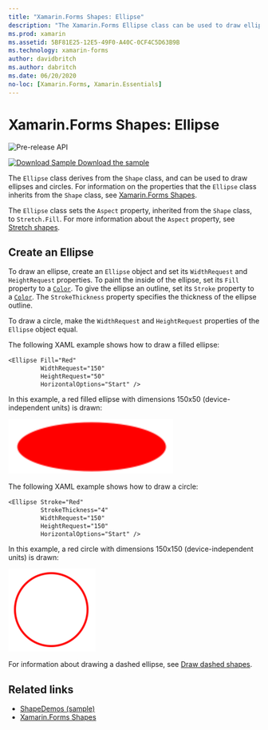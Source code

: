 ```yaml
---
title: "Xamarin.Forms Shapes: Ellipse"
description: "The Xamarin.Forms Ellipse class can be used to draw ellipses and circles."
ms.prod: xamarin
ms.assetid: 5BF81E25-12E5-49F0-A40C-0CF4C5D63B9B
ms.technology: xamarin-forms
author: davidbritch
ms.author: dabritch
ms.date: 06/20/2020
no-loc: [Xamarin.Forms, Xamarin.Essentials]
---
```


# Xamarin.Forms Shapes: Ellipse

![Pre-release API](~/media/shared/preview.png)

[![Download Sample](~/media/shared/download.png) Download the sample](https://docs.microsoft.com/samples/xamarin/xamarin-forms-samples/userinterface-shapesdemos/)

The `Ellipse` class derives from the `Shape` class, and can be used to draw ellipses and circles. For information on the properties that the `Ellipse` class inherits from the `Shape` class, see [Xamarin.Forms Shapes](index.md).

The `Ellipse` class sets the `Aspect` property, inherited from the `Shape` class, to `Stretch.Fill`. For more information about the `Aspect` property, see [Stretch shapes](index.md#stretch-shapes).

## Create an Ellipse

To draw an ellipse, create an `Ellipse` object and set its `WidthRequest` and `HeightRequest` properties. To paint the inside of the ellipse, set its `Fill` property to a [`Color`](xref:Xamarin.Forms.Color). To give the ellipse an outline, set its `Stroke` property to a [`Color`](xref:Xamarin.Forms.Color). The `StrokeThickness` property specifies the thickness of the ellipse outline.

To draw a circle, make the `WidthRequest` and `HeightRequest` properties of the `Ellipse` object equal.

The following XAML example shows how to draw a filled ellipse:

```xaml
<Ellipse Fill="Red"
         WidthRequest="150"
         HeightRequest="50"
         HorizontalOptions="Start" />
```

In this example, a red filled ellipse with dimensions 150x50 (device-independent units) is drawn:

![Filled ellipse](ellipse-images/filled.png "Filled ellipse")

The following XAML example shows how to draw a circle:

```xaml
<Ellipse Stroke="Red"
         StrokeThickness="4"
         WidthRequest="150"
         HeightRequest="150"
         HorizontalOptions="Start" />
```

In this example, a red circle with dimensions 150x150 (device-independent units) is drawn:

![Circle](ellipse-images/circle.png "Circle")

For information about drawing a dashed ellipse, see [Draw dashed shapes](index.md#draw-dashed-shapes).

## Related links

- [ShapeDemos (sample)](/samples/xamarin/xamarin-forms-samples/userinterface-shapesdemos/)
- [Xamarin.Forms Shapes](index.md)